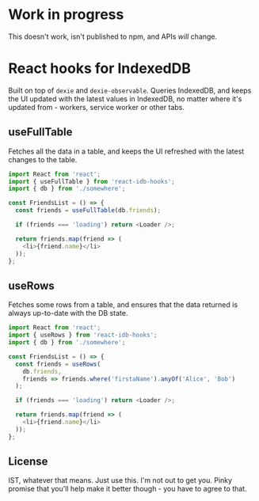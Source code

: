 # Work in progress

This doesn't work, isn't published to npm, and APIs _will_ change.

# React hooks for IndexedDB
Built on top of `dexie` and `dexie-observable`. Queries IndexedDB, and keeps the UI updated with the latest values in IndexedDB, no matter where it's updated from - workers, service worker or other tabs.

## useFullTable
Fetches all the data in a table, and keeps the UI refreshed with the latest changes to the table.

```js
import React from 'react';
import { useFullTable } from 'react-idb-hooks';
import { db } from './somewhere';

const FriendsList = () => {
  const friends = useFullTable(db.friends);

  if (friends === 'loading') return <Loader />;

  return friends.map(friend => (
    <li>{friend.name}</li>
  ));
};
```

## useRows
Fetches some rows from a table, and ensures that the data returned is always up-to-date with the DB state.

```js
import React from 'react';
import { useRows } from 'react-idb-hooks';
import { db } from './somewhere';

const FriendsList = () => {
  const friends = useRows(
    db.friends,
    friends => friends.where('firstaName').anyOf('Alice', 'Bob')
  );

  if (friends === 'loading') return <Loader />;

  return friends.map(friend => (
    <li>{friend.name}</li>
  ));
};
```

## License
IST, whatever that means. Just use this. I'm not out to get you. Pinky promise that you'll help make it better though - you have to agree to that.
